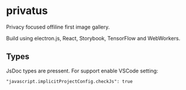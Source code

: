 # privatus

Privacy focused offiline first image gallery.

Build using electron.js, React, Storybook, TensorFlow and WebWorkers.

## Types

JsDoc types are pressent. For support enable VSCode setting:

 ```"javascript.implicitProjectConfig.checkJs": true``` 
